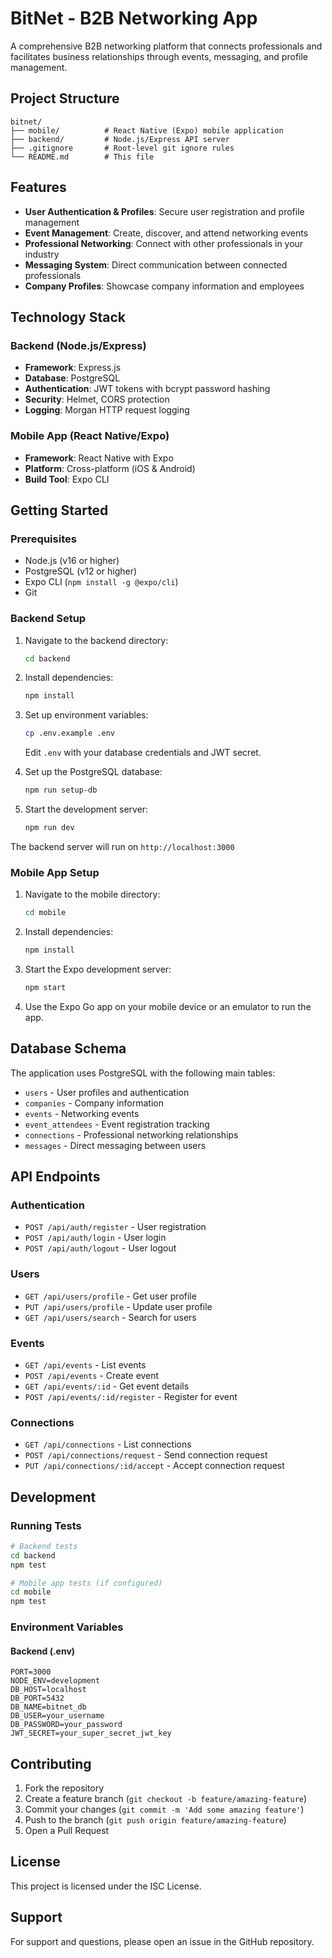 # BitNet - B2B Networking App

A comprehensive B2B networking platform that connects professionals and facilitates business relationships through events, messaging, and profile management.

## Project Structure

```
bitnet/
├── mobile/          # React Native (Expo) mobile application
├── backend/         # Node.js/Express API server
├── .gitignore       # Root-level git ignore rules
└── README.md        # This file
```

## Features

- **User Authentication & Profiles**: Secure user registration and profile management
- **Event Management**: Create, discover, and attend networking events
- **Professional Networking**: Connect with other professionals in your industry
- **Messaging System**: Direct communication between connected professionals
- **Company Profiles**: Showcase company information and employees

## Technology Stack

### Backend (Node.js/Express)
- **Framework**: Express.js
- **Database**: PostgreSQL
- **Authentication**: JWT tokens with bcrypt password hashing
- **Security**: Helmet, CORS protection
- **Logging**: Morgan HTTP request logging

### Mobile App (React Native/Expo)
- **Framework**: React Native with Expo
- **Platform**: Cross-platform (iOS & Android)
- **Build Tool**: Expo CLI

## Getting Started

### Prerequisites

- Node.js (v16 or higher)
- PostgreSQL (v12 or higher)
- Expo CLI (`npm install -g @expo/cli`)
- Git

### Backend Setup

1. Navigate to the backend directory:
   ```bash
   cd backend
   ```

2. Install dependencies:
   ```bash
   npm install
   ```

3. Set up environment variables:
   ```bash
   cp .env.example .env
   ```
   Edit `.env` with your database credentials and JWT secret.

4. Set up the PostgreSQL database:
   ```bash
   npm run setup-db
   ```

5. Start the development server:
   ```bash
   npm run dev
   ```

The backend server will run on `http://localhost:3000`

### Mobile App Setup

1. Navigate to the mobile directory:
   ```bash
   cd mobile
   ```

2. Install dependencies:
   ```bash
   npm install
   ```

3. Start the Expo development server:
   ```bash
   npm start
   ```

4. Use the Expo Go app on your mobile device or an emulator to run the app.

## Database Schema

The application uses PostgreSQL with the following main tables:
- `users` - User profiles and authentication
- `companies` - Company information
- `events` - Networking events
- `event_attendees` - Event registration tracking
- `connections` - Professional networking relationships
- `messages` - Direct messaging between users

## API Endpoints

### Authentication
- `POST /api/auth/register` - User registration
- `POST /api/auth/login` - User login
- `POST /api/auth/logout` - User logout

### Users
- `GET /api/users/profile` - Get user profile
- `PUT /api/users/profile` - Update user profile
- `GET /api/users/search` - Search for users

### Events
- `GET /api/events` - List events
- `POST /api/events` - Create event
- `GET /api/events/:id` - Get event details
- `POST /api/events/:id/register` - Register for event

### Connections
- `GET /api/connections` - List connections
- `POST /api/connections/request` - Send connection request
- `PUT /api/connections/:id/accept` - Accept connection request

## Development

### Running Tests
```bash
# Backend tests
cd backend
npm test

# Mobile app tests (if configured)
cd mobile
npm test
```

### Environment Variables

#### Backend (.env)
```
PORT=3000
NODE_ENV=development
DB_HOST=localhost
DB_PORT=5432
DB_NAME=bitnet_db
DB_USER=your_username
DB_PASSWORD=your_password
JWT_SECRET=your_super_secret_jwt_key
```

## Contributing

1. Fork the repository
2. Create a feature branch (`git checkout -b feature/amazing-feature`)
3. Commit your changes (`git commit -m 'Add some amazing feature'`)
4. Push to the branch (`git push origin feature/amazing-feature`)
5. Open a Pull Request

## License

This project is licensed under the ISC License.

## Support

For support and questions, please open an issue in the GitHub repository.